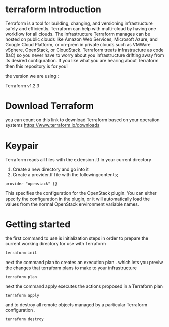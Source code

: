 # terraform Introduction
Terraform is a tool for building, changing, and versioning infrastructure safely and efficiently. 
Terraform can help with multi-cloud by having one workflow for all clouds. The infrastructure Terraform manages can be hosted on public clouds like Amazon Web Services,
Microsoft Azure, and Google Cloud Platform, or on-prem in private clouds such as VMWare vSphere, OpenStack, or CloudStack.
Terraform treats infrastructure as code (IaC) so you never have to worry about you infrastructure drifting away from its desired configuration. 
If you like what you are hearing about Terraform then this repository is for you!

the version we are using : 

Terraform v1.2.3

# Download Terraform

you can count on this link to download Terraform based on your operation systems 
https://www.terraform.io/downloads

# Keypair 

Terraform reads all files with the extension .tf in your current directory 
 1. Create a new directory and go into it 
 2. Create a provider.tf file with the followingcontents;
 ```
 provider "openstack" {}
 
 ```
This specifies the configuration for the OpenStack plugin. You can either specify the configuration in the plugin, or it will automatically load the values from the normal OpenStack environment variable names.
 
 

# Getting started 



the first command to use is initialization steps in order to prepare the current working directory for use with Terraform 
```
terraform init 
```
next the command plan to creates an execution plan . which lets you previw the changes that terraform plans to make to your infrastructure 
```
terraform plan 
```

next the command  apply executes the actions proposed in a Terraform plan 

```
terraform apply 
```
and to destroy all remote objects managed by a particular Terraform configuration .

```
terraform destroy
```







